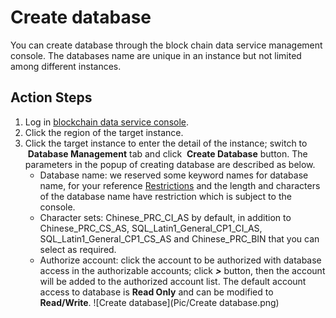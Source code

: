# Create database
You can create database through the block chain data service management console. The databases name are unique in an instance but not limited among different instances.  

## Action Steps
1. Log in [blockchain data service console](https://bds-console.jdcloud.com/block/list).  
2. Click the region of the target instance. 
3. Click the target instance to enter the detail of the instance; switch to  **Database Management** tab and click  **Create Database** button. The parameters in the popup of creating database are described as below.
    * Database name: we reserved some keyword names for database name, for your reference [Restrictions](../../Introduction/Restrictions.md) and the length and characters of the database name have restriction which is subject to the console.
    * Character sets: Chinese_PRC_CI_AS by default, in addition to Chinese_PRC_CS_AS, SQL_Latin1_General_CP1_CI_AS, SQL_Latin1_General_CP1_CS_AS and Chinese_PRC_BIN that you can select as required.
    * Authorize account: click the account to be authorized with database access in the authorizable accounts; click ***>*** button, then the account will be added to the authorized account list. The default account access to database is **Read Only** and can be modified to **Read/Write**.
![Create database](Pic/Create database.png)

